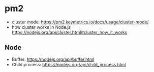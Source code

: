 # pm2

- cluster mode: https://pm2.keymetrics.io/docs/usage/cluster-mode/
- how cluster works in Node.js https://nodejs.org/api/cluster.html#cluster_how_it_works


## Node

- Buffer: https://nodejs.org/api/buffer.html
- Child process: https://nodejs.org/api/child_process.html
